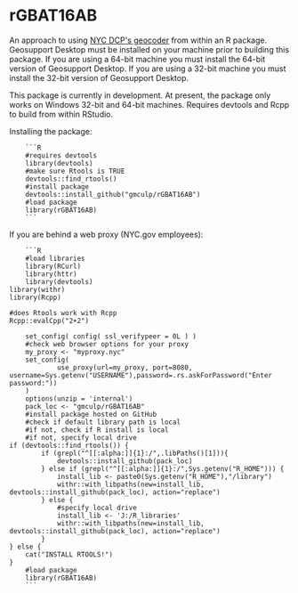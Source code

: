 # rGBAT16AB
An approach to using [NYC DCP's geocoder](http://www1.nyc.gov/site/planning/data-maps/open-data/dwn-gde-home.page) from within an R package.  Geosupport Desktop must be installed on your machine prior to building this package.  If you are using a 64-bit machine you must install the 64-bit version of Geosupport Desktop. If you are using a 32-bit machine you must install the 32-bit version of Geosupport Desktop. 

This package is currently in development.  At present, the package only works on Windows 32-bit and 64-bit machines. Requires devtools and Rcpp to build from within RStudio.

Installing the package:

        ```R
        #requires devtools
        library(devtools)
        #make sure Rtools is TRUE
        devtools::find_rtools()
        #install package
        devtools::install_github("gmculp/rGBAT16AB")
        #load package
        library(rGBAT16AB)
        ```

If you are behind a web proxy (NYC.gov employees):

        ```R
        #load libraries
        library(RCurl)
        library(httr)
        library(devtools)
	library(withr)
	library(Rcpp)
	
	#does Rtools work with Rcpp
	Rcpp::evalCpp("2+2")
	
        set_config( config( ssl_verifypeer = 0L ) )
        #check web browser options for your proxy
        my_proxy <- "myproxy.nyc"
        set_config(
                use_proxy(url=my_proxy, port=8080, username=Sys.getenv("USERNAME"),password=.rs.askForPassword("Enter password:"))
        )
        options(unzip = 'internal')
        pack_loc <- "gmculp/rGBAT16AB"
        #install package hosted on GitHub
        #check if default library path is local
        #if not, check if R install is local
        #if not, specify local drive
	if (devtools::find_rtools()) {
        	if (grepl("^[[:alpha:]]{1}:/",.libPaths()[1])){
	        	devtools::install_github(pack_loc)
        	} else if (grepl("^[[:alpha:]]{1}:/",Sys.getenv("R_HOME"))) {
	        	install_lib <- paste0(Sys.getenv("R_HOME"),"/library")
	        	withr::with_libpaths(new=install_lib, devtools::install_github(pack_loc), action="replace")
        	} else {
	        	#specify local drive
	        	install_lib <- 'J:/R_libraries'
	        	withr::with_libpaths(new=install_lib, devtools::install_github(pack_loc), action="replace")
        	}
	} else {
		cat("INSTALL RTOOLS!")
	}
        #load package
        library(rGBAT16AB)
        ```
